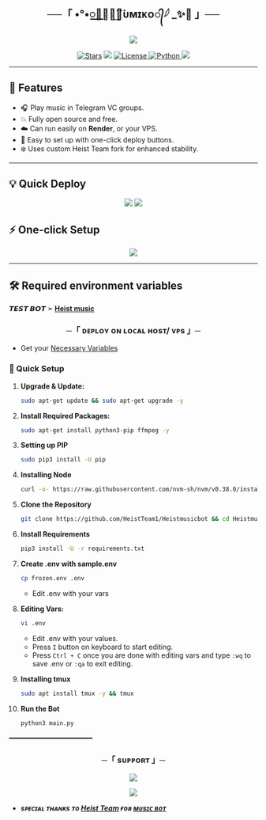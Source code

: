 <h2 align="center">
    ──「 •°•꯭─꯭─⃛͢𝖸ᴜᴍɪᴋᴏ᭄𓆪 _✨🥀 」──
</h2>

<p align="center">
  <img src= "https://graph.org/file/ba0d815d88be57bafb5f4-f7b1812596e3ebd8d8.jpg">
</p>
<p align="center">
<a href="https://github.com/HeistTeam1//Heistmusicbot/starfires"><img src="https://img.shields.io/github/stars/HeistTeam1/Heistmusicbot?color=black&logo=github&logoColor=black&style=for-the-badge" alt="Stars" /></a>
<a href="https://github.com/HeistTeam1//Heistmusicbot/network/members"> <img src="https://img.shields.io/github/forks/HeistTeam1/Heistmusicbot?color=black&logo=github&logoColor=black&style=for-the-badge" /></a>
<a href="https://github.com/HeistTeam1//Heistmusicbot/blob/master/LICENSE"> <img src="https://img.shields.io/badge/License-Heist%20Protect-blueviolet?style=for-the-badge" alt="License" /> </a>
<a href="https://www.python.org/"> <img src="https://img.shields.io/badge/Written%20in-Python-orange?style=for-the-badge&logo=python" alt="Python" /> </a>
<a href="https://github.com/HeistTeam1/Heistmusicbot/commits/main"> <img src="https://img.shields.io/github/last-commit/HeistTeam1/Heistmusicbot?color=blue&logo=github&logoColor=green&style=for-the-badge" /></a>
</p>

---

## 🚀 Features

- 🎧 Play music in Telegram VC groups.
- 💥 Fully open source and free.
- ☁️ Can run easily on **Render**, or your VPS.
- 🌱 Easy to set up with one-click deploy buttons.
- ❄️ Uses custom Heist Team fork for enhanced stability.

---


## 💡 Quick Deploy

<p align="center">
<a href="https://render.com/deploy?repo=https://github.com/HeistTeam1/Heistmusicbot"><img src="https://img.shields.io/badge/-Deploy%20to%20Render-blueviolet?style=for-the-badge&logo=render"></a>
<a href="https://heroku.com/deploy?template=https://github.com/HeistTeam1/Heistmusicbot"><img src="https://img.shields.io/badge/-Deploy%20to%20Heroku-purple?style=for-the-badge&logo=heroku"></a>
</p>




## ⚡ One-click Setup

<p align="center">
<a href="https://github.com/HeistTeam1/Heistmusicbot/fork"><img src="https://img.shields.io/badge/-Fork%20Repo-black?style=for-the-badge&logo=github"></a>
</p>

---

## 🛠️ Required environment variables




**𝙏𝙀𝙎𝙏 𝘽𝙊𝙏 ➣ [Heist music](https://t.me/l_YUMIKO_MUSICBOT)**



<h3 align="center">
    ─「 ᴅᴇᴩʟᴏʏ ᴏɴ ʟᴏᴄᴀʟ ʜᴏsᴛ/ ᴠᴘs 」─
</h3>

- Get your [Necessary Variables](https://github.com/HeistTeam1/Heistmusicbot/blob/master/Heist.env)


### 🔧 Quick Setup

1. **Upgrade & Update:**
   ```bash
   sudo apt-get update && sudo apt-get upgrade -y
   ```

2. **Install Required Packages:**
   ```bash
   sudo apt-get install python3-pip ffmpeg -y
   ```
3. **Setting up PIP**
   ```bash
   sudo pip3 install -U pip
   ```
4. **Installing Node**
   ```bash
   curl -o- https://raw.githubusercontent.com/nvm-sh/nvm/v0.38.0/install.sh | bash && source ~/.bashrc && nvm install v18
   ```
5. **Clone the Repository**
   ```bash
   git clone https://github.com/HeistTeam1/Heistmusicbot && cd Heistmusicbot
   ```
6. **Install Requirements**
   ```bash
   pip3 install -U -r requirements.txt
   ```
7. **Create .env  with sample.env**
   ```bash
   cp frozen.env .env
   ```
   - Edit .env with your vars
8. **Editing Vars:**
   ```bash
   vi .env
   ```
   - Edit .env with your values.
   - Press `I` button on keyboard to start editing.
   - Press `Ctrl + C`  once you are done with editing vars and type `:wq` to save .env or `:qa` to exit editing.
9. **Installing tmux**
    ```bash
    sudo apt install tmux -y && tmux
    ```
10. **Run the Bot**
    ```bash
    python3 main.py
━━━━━━━━━━━━━━━━━━━━

<h3 align="center">
    ─「 sᴜᴩᴩᴏʀᴛ 」─
</h3>

<p align="center">
<a href="https://t.me/Heist_x_Team"><img src="https://img.shields.io/badge/-Support%20Group-blue.svg?style=for-the-badge&logo=Telegram"></a>
</p>

<p align="center">
<a href="https://t.me/Heist_Bots"><img src="https://img.shields.io/badge/-Support%20Channel-blue.svg?style=for-the-badge&logo=Telegram"></a>
</p>

- <b> _sᴩᴇᴄɪᴀʟ ᴛʜᴀɴᴋs ᴛᴏ [Heist Team](https://github.com/HeistTeam1) ғᴏʀ [ᴍᴜsɪᴄ ʙᴏᴛ](https://t.me/Heist_x_Team)_</b>
